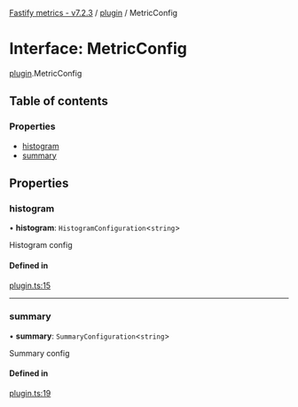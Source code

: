 [Fastify metrics - v7.2.3](../README.md) / [plugin](../modules/plugin.md) / MetricConfig

# Interface: MetricConfig

[plugin](../modules/plugin.md).MetricConfig

## Table of contents

### Properties

- [histogram](plugin.MetricConfig.md#histogram)
- [summary](plugin.MetricConfig.md#summary)

## Properties

### histogram

• **histogram**: `HistogramConfiguration`<`string`\>

Histogram config

#### Defined in

[plugin.ts:15](https://github.com/SkeLLLa/fastify-metrics/blob/4555d30/src/plugin.ts#L15)

---

### summary

• **summary**: `SummaryConfiguration`<`string`\>

Summary config

#### Defined in

[plugin.ts:19](https://github.com/SkeLLLa/fastify-metrics/blob/4555d30/src/plugin.ts#L19)

